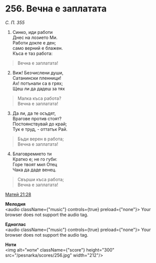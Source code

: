 # 256. Вечна е заплатата

_С. П. 355_

1. Синко, иди работи  
Днес на лозието Ми.  
Работи докле е ден;  
само верний е блажен.  
Къса е таз работа:  

> Вечна е заплатата!

2. Виж! Безчислени души,  
Сатанински пленници!  
Ах! потънали са в грях;  
Щеш ли да дадеш за тях  

> Малка къса работа?  
> Вечна е заплатата!

3. Да ли, да те осъдят,  
Врагове против стоят?  
Постоянствувай до край;  
Тук е труд, - оттатък Рай.  

> Бъди верен в работа;  
> Вечна е заплатата!

4. Благовремието ти  
Кратко е; не го губи:  
Горе твоят мил Отец  
Чака да даде венец.  

> Свърши къса работа;  
> Вечна е заплатата!

[Матей 21:28](http://biblia.bg/index.php?k=40&g=21&s=28)

**Мелодия**  
<audio className={"music"} controls={true} preload={"none"}>
    <source src="/pesnarka/mp3/256.mp3" type="audio/mpeg"/>
    Your browser does not support the audio tag.
</audio>

**Едноглас**  
<audio className={"music"} controls={true} preload={"none"}>
    <source src="/pesnarka/transp/256.mp3" type="audio/mpeg"/>
    Your browser does not support the audio tag.
</audio>

**Ноти**  
<img alt="ноти" className={"score"} height="300" src="/pesnarka/scores/256.jpg" width="212"/>
